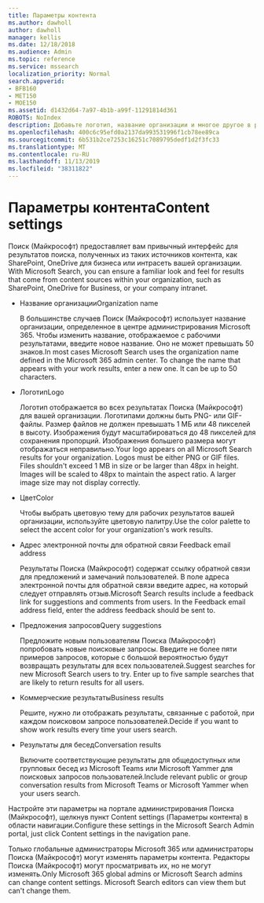 ```yaml
---
title: Параметры контента
ms.author: dawholl
author: dawholl
manager: kellis
ms.date: 12/18/2018
ms.audience: Admin
ms.topic: reference
ms.service: mssearch
localization_priority: Normal
search.appverid:
- BFB160
- MET150
- MOE150
ms.assetid: d1432d64-7a97-4b1b-a99f-11291814d361
ROBOTS: NoIndex
description: Добавьте логотип, название организации и многое другое в результаты Поиска (Майкрософт), связанные с работой
ms.openlocfilehash: 400c6c95efd0a2137da993531996f1cb78ee89ca
ms.sourcegitcommit: 6b531b2ce7253c16251c7089795dedf1d2f3fc33
ms.translationtype: MT
ms.contentlocale: ru-RU
ms.lasthandoff: 11/13/2019
ms.locfileid: "38311822"
---
```

# <a name="content-settings"></a><span data-ttu-id="c5d6a-103">Параметры контента</span><span class="sxs-lookup"><span data-stu-id="c5d6a-103">Content settings</span></span>

 
<span data-ttu-id="c5d6a-104">Поиск (Майкрософт) предоставляет вам привычный интерфейс для результатов поиска, полученных из таких источников контента, как SharePoint, OneDrive для бизнеса или интрасеть вашей организации. </span><span class="sxs-lookup"><span data-stu-id="c5d6a-104">With Microsoft Search, you can ensure a familiar look and feel for results that come from content sources within your organization, such as SharePoint, OneDrive for Business, or your company intranet.</span></span> 
  
- <span data-ttu-id="c5d6a-105">Название организации</span><span class="sxs-lookup"><span data-stu-id="c5d6a-105">Organization name</span></span>
    
    <span data-ttu-id="c5d6a-p101">В большинстве случаев Поиск (Майкрософт) использует название организации, определенное в центре администрирования Microsoft 365. Чтобы изменить название, отображаемое с рабочими результатами, введите новое название. Оно не может превышать 50 знаков.</span><span class="sxs-lookup"><span data-stu-id="c5d6a-p101">In most cases Microsoft Search uses the organization name defined in the Microsoft 365 admin center. To change the name that appears with your work results, enter a new one. It can be up to 50 characters.</span></span>
    
- <span data-ttu-id="c5d6a-109">Логотип</span><span class="sxs-lookup"><span data-stu-id="c5d6a-109">Logo</span></span>
    
    <span data-ttu-id="c5d6a-p102">Логотип отображается во всех результатах Поиска (Майкрософт) для вашей организации. Логотипами должны быть PNG- или GIF-файлы. Размер файлов не должен превышать 1 МБ или 48 пикселей в высоту. Изображения будут масштабироваться до 48 пикселей для сохранения пропорций. Изображения большего размера могут отображаться неправильно.</span><span class="sxs-lookup"><span data-stu-id="c5d6a-p102">Your logo appears on all Microsoft Search results for your organization. Logos must be either PNG or GIF files. Files shouldn't exceed 1 MB in size or be larger than 48px in height. Images will be scaled to 48px to maintain the aspect ratio. A larger image size may not display correctly.</span></span>
    
- <span data-ttu-id="c5d6a-115">Цвет</span><span class="sxs-lookup"><span data-stu-id="c5d6a-115">Color</span></span>
    
    <span data-ttu-id="c5d6a-116">Чтобы выбрать цветовую тему для рабочих результатов вашей организации, используйте цветовую палитру.</span><span class="sxs-lookup"><span data-stu-id="c5d6a-116">Use the color palette to select the accent color for your organization's work results.</span></span>
    
- <span data-ttu-id="c5d6a-117">Адрес электронной почты для обратной связи </span><span class="sxs-lookup"><span data-stu-id="c5d6a-117">Feedback email address</span></span>
    
    <span data-ttu-id="c5d6a-p103">Результаты Поиска (Майкрософт) содержат ссылку обратной связи для предложений и замечаний пользователей. В поле адреса электронной почты для обратной связи введите адрес, на который следует отправлять отзыв.</span><span class="sxs-lookup"><span data-stu-id="c5d6a-p103">Microsoft Search results include a feedback link for suggestions and comments from users. In the Feedback email address field, enter the address feedback should be sent to.</span></span>
    
- <span data-ttu-id="c5d6a-120">Предложения запросов</span><span class="sxs-lookup"><span data-stu-id="c5d6a-120">Query suggestions</span></span>
    
    <span data-ttu-id="c5d6a-p104">Предложите новым пользователям Поиска (Майкрософт) попробовать новые поисковые запросы. Введите не более пяти примеров запросов, которые с большой вероятностью будут возвращать результаты для всех пользователей.</span><span class="sxs-lookup"><span data-stu-id="c5d6a-p104">Suggest searches for new Microsoft Search users to try. Enter up to five sample searches that are likely to return results for all users.</span></span>
    
- <span data-ttu-id="c5d6a-123">Коммерческие результаты</span><span class="sxs-lookup"><span data-stu-id="c5d6a-123">Business results</span></span>
    
    <span data-ttu-id="c5d6a-124">Решите, нужно ли отображать результаты, связанные с работой, при каждом поисковом запросе пользователей.</span><span class="sxs-lookup"><span data-stu-id="c5d6a-124">Decide if you want to show work results every time your users search.</span></span>
    
- <span data-ttu-id="c5d6a-125">Результаты для бесед</span><span class="sxs-lookup"><span data-stu-id="c5d6a-125">Conversation results</span></span>
    
    <span data-ttu-id="c5d6a-126">Включите соответствующие результаты для общедоступных или групповых бесед из Microsoft Teams или Microsoft Yammer для поисковых запросов пользователей.</span><span class="sxs-lookup"><span data-stu-id="c5d6a-126">Include relevant public or group conversation results from Microsoft Teams or Microsoft Yammer when your users search.</span></span>
    
<span data-ttu-id="c5d6a-127">Настройте эти параметры на портале администрирования Поиска (Майкрософт), щелкнув пункт Content settings (Параметры контента) в области навигации.</span><span class="sxs-lookup"><span data-stu-id="c5d6a-127">Configure these settings in the Microsoft Search Admin portal, just click Content settings in the navigation pane.</span></span>
  
<span data-ttu-id="c5d6a-p105">Только глобальные администраторы Microsoft 365 или администраторы Поиска (Майкрософт) могут изменять параметры контента. Редакторы Поиска (Майкрософт) могут просматривать их, но не могут изменять.</span><span class="sxs-lookup"><span data-stu-id="c5d6a-p105">Only Microsoft 365 global admins or Microsoft Search admins can change content settings. Microsoft Search editors can view them but can't change them.</span></span>


